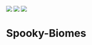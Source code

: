 [![](https://img.shields.io/badge/Discord-MMD-green.svg?style=flat&logo=Discord)](https://discord.mcmoddev.com)
[![](http://cf.way2muchnoise.eu/full_spooky-biomes_downloads.svg)](http://minecraft.curseforge.com/projects/spooky-biomes)
[![](http://cf.way2muchnoise.eu/versions/Minecraft_spooky-biomes_all.svg)](http://minecraft.curseforge.com/projects/spooky-biomes)

# Spooky-Biomes